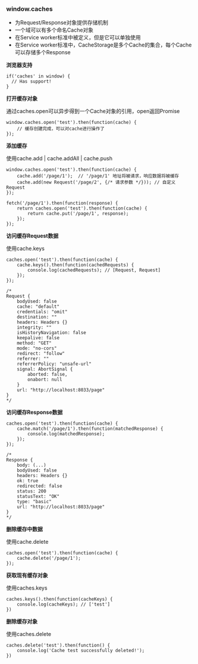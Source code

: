 ### window.caches

- 为Request/Response对象提供存储机制  
- 一个域可以有多个命名Cache对象
- 在Service worker标准中被定义，但是它可以单独使用
- 在Service worker标准中，CacheStorage是多个Cache的集合，每个Cache可以存储多个Response


**浏览器支持**

```
if('caches' in window) {
  // Has support!
}
```

**打开缓存对象**

通过caches.open可以异步得到一个Cache对象的引用，open返回Promise

```
window.caches.open('test').then(function(cache) {
    // 缓存创建完成，可以对cache进行操作了
});
```

**添加缓存**

使用cache.add | cache.addAll | cache.push

```
window.caches.open('test').then(function(cache) {
    cache.add('/page/1');  // '/page/1' 地址将被请求，响应数据将被缓存
    cache.add(new Request('/page/2', {/* 请求参数 */})); // 自定义Request
});
```

```
fetch('/page/1').then(function(response) {
    return caches.open('test').then(function(cache) {
        return cache.put('/page/1', response);
    });
});
```

**访问缓存Request数据**

使用cache.keys

```
caches.open('test').then(function(cache) { 
    cache.keys().then(function(cachedRequests) { 
        console.log(cachedRequests); // [Request, Request]
    });
});

/* 
Request {
	bodyUsed: false
	cache: "default"
	credentials: "omit"
	destination: ""
	headers: Headers {}
	integrity: ""
	isHistoryNavigation: false
	keepalive: false
	method: "GET"
	mode: "no-cors"
	redirect: "follow"
	referrer: ""
	referrerPolicy: "unsafe-url"
	signal: AbortSignal {
		aborted: false,
		onabort: null
	}
	url: "http://localhost:8033/page"
}
*/
```

**访问缓存Response数据**

```
caches.open('test').then(function(cache) {
    cache.match('/page/1').then(function(matchedResponse) {
        console.log(matchedResponse);
    });
});

/*
Response {
	body: (...)
	bodyUsed: false
	headers: Headers {}
	ok: true
	redirected: false
	status: 200
	statusText: "OK"
	type: "basic"
	url: "http://localhost:8033/page"
}
*/
```

**删除缓存中数据**

使用cache.delete

```
caches.open('test').then(function(cache) {
    cache.delete('/page/1');
});
```

**获取现有缓存对象**

使用caches.keys

```
caches.keys().then(function(cacheKeys) {
    console.log(cacheKeys); // ['test']
})
```

**删除缓存对象**

使用caches.delete

```
caches.delete('test').then(function() {
    console.log('Cache test successfully deleted!');
})
```